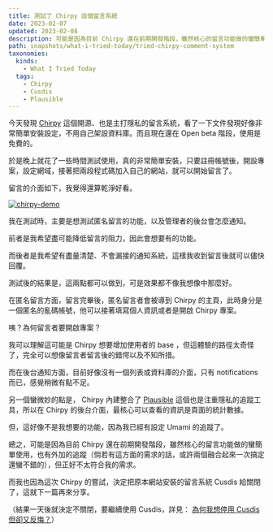 ```yaml
---
title: 測試了 Chirpy 這個留言系統
date: 2023-02-07
updated: 2023-02-08
description: 可能是因為目前 Chirpy 還在前期開發階段，雖然核心的留言功能做的蠻簡單使用，也有外加的追蹤（倘若有這方面的需求的話，或許兩個融合起來一次搞定還蠻不錯的），但正好不太符合我的需求
path: snapshots/what-i-tried-today/tried-chirpy-comment-system
taxonomies:
  kinds: 
    - What I Tried Today
  tags: 
    - Chirpy
    - Cusdis
    - Plausible
---
```



今天發現 [Chirpy](https://chirpy.dev/) 這個開源、也是主打隱私的留言系統，看了一下文件發現好像非常簡單安裝設定，不用自己架設資料庫。而且現在還在 Open beta 階段，使用是免費的。

於是晚上就花了一些時間測試使用，真的非常簡單安裝，只要註冊帳號後，開設專案，設定網域，接著把兩段程式碼加入自己的網站，就可以開始留言了。

留言的介面如下，我覺得還算乾淨好看。

<a href="https://pinchlime-screenshots.s3.ap-northeast-1.amazonaws.com/chirpy-demo_BaPVgb.webp" data-fancybox data-caption="chirpy-demo">
  <img src="https://pinchlime-screenshots.s3.ap-northeast-1.amazonaws.com/chirpy-demo_BaPVgb.webp" loading="lazy" alt="chirpy-demo" align="center" />
</a>

我在測試時，主要是想測試匿名留言的功能，以及管理者的後台會怎麼通知。

前者是我希望盡可能降低留言的阻力，因此會想要有的功能。

而後者是我希望有盡量清楚、不會漏接的通知系統，這樣我收到留言後就可以儘快回覆。

測試後的結果是，這兩點都可以做到，可是效果都不像我想像中那麼好。

在匿名留言方面，留言完畢後，匿名留言者會被導到 Chirpy 的主頁，此時身分是一個匿名的亂碼帳號，他可以接著填寫個人資訊或者是開啟 Chirpy 專案。

咦？為何留言者要開啟專案？

我可以理解這可能是 Chirpy 想要增加使用者的 base ，但這體驗的路徑太奇怪了，完全可以想像留言者留言後的錯愕以及不知所措。

而在後台通知方面，目前好像沒有一個列表或資料庫的介面，只有 notifications 而已，感覺稍微有點不足。

另一個蠻微妙的點是， Chirpy 內建整合了 [Plausible](https://plausible.io/) 這個也是注重隱私的追蹤工具，所以在 Chirpy 的後台介面，最核心可以查看的資訊是頁面的統計數據。

但，這好像不是我想要的功能，因為我已經有設定 Umami 的追蹤了。

總之，可能是因為目前 Chirpy 還在前期開發階段，雖然核心的留言功能做的蠻簡單使用，也有外加的追蹤（倘若有這方面的需求的話，或許兩個融合起來一次搞定還蠻不錯的），但正好不太符合我的需求。

而我也因為這次 Chirpy 的嘗試，決定把原本網站安裝的留言系統 Cusdis 給關閉了，這就下一篇再來分享。

（結果一天後就決定不關閉，要繼續使用 Cusdis，詳見： [為何我想停用 Cusdis 但卻又反悔？](@/snapshots/why-why-did-i-want-to-stop-using-cusdis.md)）